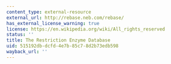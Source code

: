 ```yaml
---
content_type: external-resource
external_url: http://rebase.neb.com/rebase/
has_external_license_warning: true
license: https://en.wikipedia.org/wiki/All_rights_reserved
status: ''
title: The Restriction Enzyme Database
uid: 515192db-dcfd-4e7b-85c7-8d2b73edb598
wayback_url: ''
---
```

